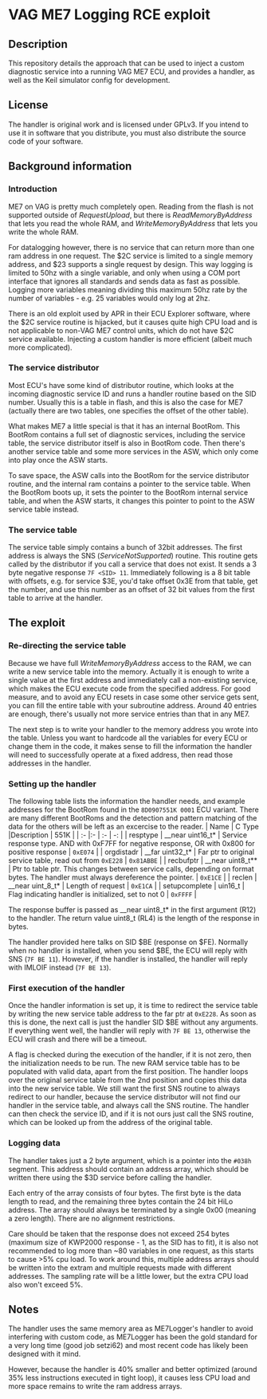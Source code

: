 # VAG ME7 Logging RCE exploit

## Description
This repository details the approach that can be used to inject a custom diagnostic service into a running VAG ME7 ECU, and provides a handler, as well as the Keil simulator config for development.

## License
The handler is original work and is licensed under GPLv3. If you intend to use it in software that you distribute, you must also distribute the source code of your software.

## Background information
### Introduction
ME7 on VAG is pretty much completely open. Reading from the flash is not supported outside of *RequestUpload*, but there is *ReadMemoryByAddress* that lets you read the whole RAM, and *WriteMemoryByAddress* that lets you write the whole RAM.

For datalogging however, there is no service that can return more than one ram address in one request. The $2C service is limited to a single memory address, and $23 supports a single request by design. This way logging is limited to 50hz with a single variable, and only when using a COM port interface that ignores all standards and sends data as fast as possible. Logging more variables meaning dividing this maximum 50hz rate by the number of variables - e.g. 25 variables would only log at 2hz.

There is an old exploit used by APR in their ECU Explorer software, where the $2C service routine is hijacked, but it causes quite high CPU load and is not applicable to non-VAG ME7 control units, which do not have $2C service available. Injecting a custom handler is more efficient (albeit much more complicated).

### The service distributor
Most ECU's have some kind of distributor routine, which looks at the incoming diagnostic service ID and runs a handler routine based on the SID number. Usually this is a table in flash, and this is also the case for ME7 (actually there are two tables, one specifies the offset of the other table).

What makes ME7 a little special is that it has an internal BootRom. This BootRom contains a full set of diagnostic services, including the service table, the service distributor itself is also in BootRom code. Then there's another service table and some more services in the ASW, which only come into play once the ASW starts.

To save space, the ASW calls into the BootRom for the service distributor routine, and the internal ram contains a pointer to the service table.
When the BootRom boots up, it sets the pointer to the BootRom internal service table, and when the ASW starts, it changes this pointer to point to the ASW service table instead.

### The service table
The service table simply contains a bunch of 32bit addresses. The first address is always the SNS (*ServiceNotSupported*) routine. This routine gets called by the distributor if you call a service that does not exist. It sends a 3 byte negative response `7F <SID> 11`.
Immediately following is a 8 bit table with offsets, e.g. for service $3E, you'd take offset 0x3E from that table, get the number, and use this number as an offset of 32 bit values from the first table to arrive at the handler.

## The exploit
### Re-directing the service table
Because we have full *WriteMemoryByAddress* access to the RAM, we can write a new service table into the memory. Actually it is enough to write a single value at the first address and immediately call a non-existing service, which makes the ECU execute code from the specified address. For good measure, and to avoid any ECU resets in case some other service gets sent, you can fill the entire table with your subroutine address. Around 40 entries are enough, there's usually not more service entries than that in any ME7.

The next step is to write your handler to the memory address you wrote into the table. Unless you want to hardcode all the variables for every ECU or change them in the code, it makes sense to fill the information the handler will need to successfully operate at a fixed address, then read those addresses in the handler.

### Setting up the handler
The following table lists the information the handler needs, and example addresses for the BootRom found in the `8D0907551K 0001` ECU variant.
There are many different BootRoms and the detection and pattern matching of the data for the others will be left as an excercise to the reader.
| Name  | C Type |Description  | 551K |
| :- |:- | :- | -: |
| resptype | __near&nbsp;uint16_t* | Service response type. AND with 0xF7FF for negative response, OR with 0x800 for positive response | `0xE074` |
| orgdistadr | __far uint32_t* | Far ptr to original service table, read out from `0xE228` | `0x81ABBE` |
| recbufptr | __near uint8_t** | Ptr to table ptr. This changes between service calls, depending on format bytes. The handler must always dereference the pointer. | `0xE1CE` |
| reclen | __near uint_8_t* | Length of request | `0xE1CA` |
| setupcomplete | uin16_t | Flag indicating handler is initialized, set to not 0 | `0xFFFF` |

The response buffer is passed as __near uint8_t* in the first argument (R12) to the handler.
The return value uint8_t (RL4) is the length of the response in bytes.

The handler provided here talks on SID $BE (response on $FE). Normally when no handler is installed, when you send $BE, the ECU will reply with SNS (`7F BE 11`). However, if the handler is installed, the handler will reply with IMLOIF instead (`7F BE 13`).

### First execution of the handler
Once the handler information is set up, it is time to redirect the service table by writing the new service table address to the far ptr at `0xE228`.
As soon as this is done, the next call is just the handler SID $BE without any arguments. If everything went well, the handler will reply with `7F BE 13`, otherwise the ECU will crash and there will be a timeout.

A flag is checked during the execution of the handler, if it is not zero, then the initialization needs to be run.
The new RAM service table has to be populated with valid data, apart from the first position. The handler loops over the original service table from the 2nd position and copies this data into the new service table. We still want the first SNS routine to always redirect to our handler, because the service distributor will not find our handler in the service table, and always call the SNS routine. The handler can then check the service ID, and if it is not ours just call the SNS routine, which can be looked up from the address of the original table.

### Logging data
The handler takes just a 2 byte argument, which is a pointer into the `#038h` segment. This address should contain an address array, which should be written there using the $3D service before calling the handler.

Each entry of the array consists of four bytes. The first byte is the data length to read, and the remaining three bytes contain the 24 bit HiLo address. The array should always be terminated by a single 0x00 (meaning a zero length). There are no alignment restrictions.

Care should be taken that the response does not exceed 254 bytes (maximum size of KWP2000 response - 1, as the SID has to fit), it is also not recommended to log more than ~80 variables in one request, as this starts to cause >5% cpu load. To work around this, multiple address arrays should be written into the extram and multiple requests made with different addresses. The sampling rate will be a little lower, but the extra CPU load also won't exceed 5%.

## Notes
The handler uses the same memory area as ME7Logger's handler to avoid interfering with custom code, as ME7Logger has been the gold standard for a very long time (good job setzi62) and most recent code has likely been designed with it mind.

However, because the handler is 40% smaller and better optimized (around 35% less instructions executed in tight loop), it causes less CPU load and more space remains to write the ram address arrays.
